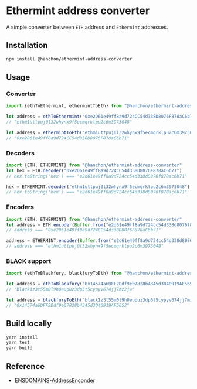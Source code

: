 # Ethermint address converter

A simple converter between `ETH` address and `Ethermint` addresses.

## Installation

``` sh
npm install @hanchon/ethermint-address-converter
```

## Usage

### Converter

``` ts
import {ethToEthermint, ethermintToEth} from "@hanchon/ethermint-address-converter"

let address = ethToEthermint("0xe2D61e49ff8a9d724CC54d338D8076F878aC6b71")
// "ethm1uttpuj0l32whynx9f5ecmqrklpu2c6m3973048"

let address = ethermintToEth("ethm1uttpuj0l32whynx9f5ecmqrklpu2c6m3973048")
// "0xe2D61e49ff8a9d724CC54d338D8076F878aC6b71"
```

### Decoders

``` ts
import {ETH, ETHERMINT} from "@hanchon/ethermint-address-converter"
let hex = ETH.decoder("0xe2D61e49ff8a9d724CC54d338D8076F878aC6b71")
// hex.toString('hex') === "e2d61e49ff8a9d724cc54d338d8076f878ac6b71"

hex = ETHERMINT.decoder("ethm1uttpuj0l32whynx9f5ecmqrklpu2c6m3973048")
// hex.toString('hex') === "e2d61e49ff8a9d724cc54d338d8076f878ac6b71"
```

### Encoders

``` ts
import {ETH, ETHERMINT} from "@hanchon/ethermint-address-converter"
let address = ETH.encoder(Buffer.from("e2d61e49ff8a9d724cc54d338d8076f878ac6b71","hex"))
// address === "0xe2D61e49ff8a9d724CC54d338D8076F878aC6b71"

address = ETHERMINT.encoder(Buffer.from("e2d61e49ff8a9d724cc54d338d8076f878ac6b71","hex"))
// address === "ethm1uttpuj0l32whynx9f5ecmqrklpu2c6m3973048"
```

### BLACK support
```ts
import {ethToBlackfury, blackfuryToEth} from "@hanchon/ethermint-address-converter"

let address = ethToBlackfury("0x14574a6DFF2Ddf9e07828b4345d3040919AF5652")
// "black1z3t55m0l9h0eupuz3dp5t5cypyv674jj7mz2jw"

let address = blackfuryToEth("black1z3t55m0l9h0eupuz3dp5t5cypyv674jj7mz2jw")
// "0x14574a6DFF2Ddf9e07828b4345d3040919AF5652"
```

## Build locally

``` sh
yarn install
yarn test
yarn build
```

## Reference

- [ENSDOMAINS-AddressEnconder](https://github.com/ensdomains/address-encoder)
